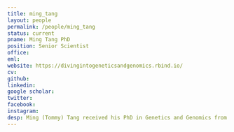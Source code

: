 ```yaml
---
title: ming_tang
layout: people
permalink: /people/ming_tang
status: current
pname: Ming Tang PhD
position: Senior Scientist
office:
eml:
website: https://divingintogeneticsandgenomics.rbind.io/
cv:
github:
linkedin:
google scholar:
twitter:
facebook:
instagram:
desp: Ming (Tommy) Tang received his PhD in Genetics and Genomics from the University of Florida in 2014. He is a computational biologist who has extensive experience in analyzing large-scale (epi)genomic/transcriptomic data and pipelining workflows. Recently, he extended his experience in analyzing single-cell sequencing techniques. He is working on the Cancer Immunologic Data Commons (CIDC) project. More info can be found on his website.
---
```

